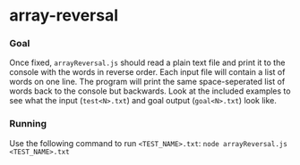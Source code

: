 # array-reversal
### Goal
Once fixed, `arrayReversal.js` should read a plain text file and print it to the console with the words in reverse order. Each input file will contain a list of words on one line. The program will print the same space-seperated list of words back to the console but backwards. Look at the included examples to see what the input (`test<N>.txt`) and goal output (`goal<N>.txt`) look like.
### Running
Use the following command to run `<TEST_NAME>.txt`:
`node arrayReversal.js <TEST_NAME>.txt`